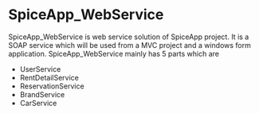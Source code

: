 # SpiceApp_WebService

SpiceApp_WebService is web service solution of SpiceApp project. It is a SOAP service which will be used from a MVC project and a windows form application. SpiceApp_WebService mainly has 5 parts which are 

  - UserService
  - RentDetailService
  - ReservationService
  - BrandService
  - CarService
  
